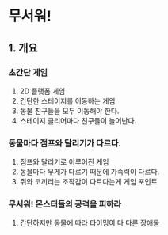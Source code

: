 
# 무서워!
## 1. 개요
### 초간단 게임
1) 2D 플랫폼 게임
2) 간단한 스테이지를 이동하는 게임
3) 동물 친구들을 모두 이동해야 한다. 
4) 스테이지 클리어마다 친구들이 늘어난다. 

### 동물마다 점프와 달리기가 다르다.
1) 점프와 달리기로 이루어진 게임
2) 동물마다 무게가 다르기 때문에 가속력이 다르다.
3) 쥐와 코끼리는 조작감이 다르다는게 게임 포인트

### 무서워! 몬스터들의 공격을 피하라
1) 간단하지만 동물에 따라 타이밍이 다 다른 장애물



